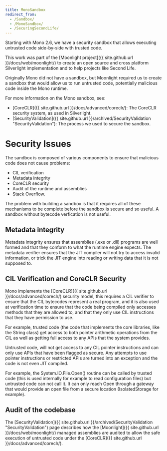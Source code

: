 ```yaml
---
title: MonoSandbox
redirect_from:
  - /Sandbox/
  - /MonoSandbox/
  - /SecuringSecondLife/
---
```


Starting with Mono 2.6, we have a security sandbox that allows executing untrusted code side-by-side with trusted code.

This work was part of the [Moonlight project]({{ site.github.url }}/docs/web/moonlight/) to create an open source and cross platform Silverlight implementation and to help projects like Second Life.

Originally Mono did not have a sandbox, but Moonlight required us to create a sandbox that would allow us to run untrusted code, potentially malicious code inside the Mono runtime.

For more information on the Mono sandbox, see:

-   [CoreCLR]({{ site.github.url }}/docs/advanced/coreclr/): The CoreCLR security system, as used in Silverlight.
-   [SecurityValidation]({{ site.github.url }}/archived/SecurityValidation "SecurityValidation"): The process we used to secure the sandbox.

Security Issues
===============

The sandbox is composed of various components to ensure that malicious code does not cause problems:

-   CIL verification
-   Metadata integrity
-   CoreCLR security
-   Audit of the runtime and assemblies
-   Stack Overflow.

The problem with building a sandbox is that it requires all of these mechanisms to be complete before the sandbox is secure and so useful. A sandbox without bytecode verfication is not useful.

Metadata integrity
------------------

Metadata integrity ensures that assemblies (.exe or .dll) programs are well formed and that they conform to what the runtime engine expects. The metadata verifier ensures that the JIT compiler will not try to access invalid information, or trick the JIT engine into reading or writing data that it is not supposed to.

CIL Verification and CoreCLR Security
-------------------------------------

Mono implements the [CoreCLR]({{ site.github.url }}/docs/advanced/coreclr/) security model, this requires a CIL verifier to ensure that the CIL bytecodes represent a real program, and it is also used at verification time to ensure that the code being compiled only accesses methods that they are allowed to, and that they only use CIL instructions that they have permission to use.

For example, trusted code (the code that implements the core libraries, like the String class) get access to both pointer arithmetic operations from the CIL as well as getting full access to any APIs that the system provides.

Untrusted code, will not get access to any CIL pointer instructions and can only use APIs that have been flagged as secure. Any attempts to use pointer instructions or restricted APIs are turned into an exception and the code is not even JIT compiled.

For example, the System.IO.File.Open() routine can be called by trusted code (this is used internally for example to read configuration files) but untrusted code can not call it. It can only reach Open through a gateway that would provide an open file from a secure location (IsolatedStorage for example).

Audit of the codebase
---------------------

The [SecurityValidation]({{ site.github.url }}/archived/SecurityValidation "SecurityValidation") page describes how the [Moonlight]({{ site.github.url }}/docs/web/moonlight/) managed assemblies are audited to allow the safe execution of untrusted code under the [CoreCLR]({{ site.github.url }}/docs/advanced/coreclr/).

